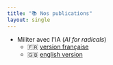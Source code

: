 ```yaml
---
title: "📚 Nos publications"
layout: single
---
```


- Militer avec l'IA (*AI for radicals*)
  + 🇫🇷 [version française](https://github.com/espaces-marx/ai-radicals/releases/latest/download/guide_fr.pdf)
  + 🇬🇧 [english version](https://github.com/espaces-marx/ai-radicals/releases/latest/download/guide_en.pdf)
